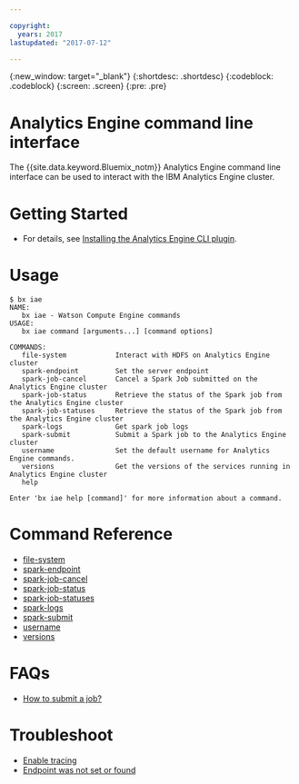```yaml
---

copyright:
  years: 2017
lastupdated: "2017-07-12"

---
```


<!-- Attribute definitions -->
{:new_window: target="_blank"}
{:shortdesc: .shortdesc}
{:codeblock: .codeblock}
{:screen: .screen}
{:pre: .pre}

# Analytics Engine command line interface

The {{site.data.keyword.Bluemix_notm}} Analytics Engine command line interface can be used to interact with the IBM Analytics Engine cluster.

# Getting Started

- For details, see [Installing the Analytics Engine CLI plugin](./wce-wcl-install.html).

# Usage

```
$ bx iae
NAME:
   bx iae - Watson Compute Engine commands
USAGE:
   bx iae command [arguments...] [command options]

COMMANDS:
   file-system            Interact with HDFS on Analytics Engine cluster
   spark-endpoint         Set the server endpoint
   spark-job-cancel       Cancel a Spark Job submitted on the Analytics Engine cluster
   spark-job-status       Retrieve the status of the Spark job from the Analytics Engine cluster
   spark-job-statuses     Retrieve the status of the Spark job from the Analytics Engine cluster
   spark-logs             Get spark job logs
   spark-submit           Submit a Spark job to the Analytics Engine cluster
   username               Set the default username for Analytics Engine commands.
   versions               Get the versions of the services running in Analytics Engine cluster
   help

Enter 'bx iae help [command]' for more information about a command.
```

# Command Reference

- [file-system](./wce-cli-ref-file-system.html)
- [spark-endpoint](./wce-cli-ref-spark-endpoint.html)
- [spark-job-cancel](./wce-cli-ref-spark-job-cancel.html)
- [spark-job-status](./wce-cli-ref-spark-job-status.html)
- [spark-job-statuses](./wce-cli-ref-spark-job-statuses.html)
- [spark-logs](./wce-cli-ref-spark-logs.html)
- [spark-submit](./wce-cli-ref-spark-submit.html)
- [username](./wce-cli-ref-username.html)
- [versions](./wce-cli-ref-versions.html)

# FAQs

- [How to submit a job?](./Spark-Batch.html)

# Troubleshoot

- [Enable tracing](./WCE-CLI-Troubleshoot.html#enable-tracing)
- [Endpoint was not set or found](./WCE-CLI-Troubleshoot.html#endpoint-was-not-set-or-found-call-endpoint-first)

